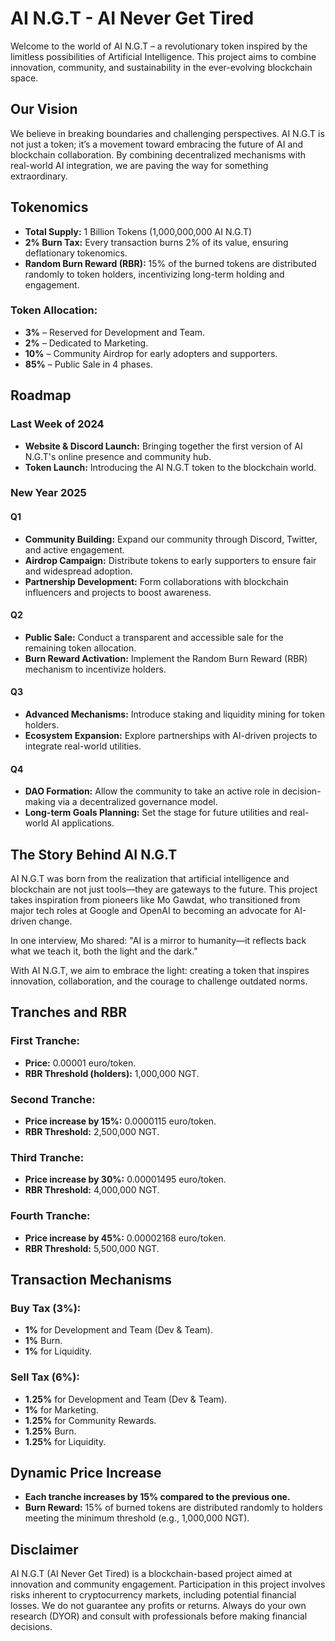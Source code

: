 
# AI N.G.T - AI Never Get Tired

Welcome to the world of AI N.G.T – a revolutionary token inspired by the limitless possibilities of Artificial Intelligence. 
This project aims to combine innovation, community, and sustainability in the ever-evolving blockchain space.

## Our Vision
We believe in breaking boundaries and challenging perspectives. AI N.G.T is not just a token; it’s a movement toward embracing the future of AI and blockchain collaboration. 
By combining decentralized mechanisms with real-world AI integration, we are paving the way for something extraordinary.

## Tokenomics
- **Total Supply:** 1 Billion Tokens (1,000,000,000 AI N.G.T)
- **2% Burn Tax:** Every transaction burns 2% of its value, ensuring deflationary tokenomics.
- **Random Burn Reward (RBR):** 15% of the burned tokens are distributed randomly to token holders, incentivizing long-term holding and engagement.

### Token Allocation:
- **3%** – Reserved for Development and Team.
- **2%** – Dedicated to Marketing.
- **10%** – Community Airdrop for early adopters and supporters.
- **85%** – Public Sale in 4 phases.

## Roadmap

### Last Week of 2024
- **Website & Discord Launch:** Bringing together the first version of AI N.G.T's online presence and community hub.
- **Token Launch:** Introducing the AI N.G.T token to the blockchain world.

### New Year 2025

#### Q1
- **Community Building:** Expand our community through Discord, Twitter, and active engagement.
- **Airdrop Campaign:** Distribute tokens to early supporters to ensure fair and widespread adoption.
- **Partnership Development:** Form collaborations with blockchain influencers and projects to boost awareness.

#### Q2
- **Public Sale:** Conduct a transparent and accessible sale for the remaining token allocation.
- **Burn Reward Activation:** Implement the Random Burn Reward (RBR) mechanism to incentivize holders.

#### Q3
- **Advanced Mechanisms:** Introduce staking and liquidity mining for token holders.
- **Ecosystem Expansion:** Explore partnerships with AI-driven projects to integrate real-world utilities.

#### Q4
- **DAO Formation:** Allow the community to take an active role in decision-making via a decentralized governance model.
- **Long-term Goals Planning:** Set the stage for future utilities and real-world AI applications.

## The Story Behind AI N.G.T

AI N.G.T was born from the realization that artificial intelligence and blockchain are not just tools—they are gateways to the future. 
This project takes inspiration from pioneers like Mo Gawdat, who transitioned from major tech roles at Google and OpenAI to becoming an advocate for AI-driven change.

In one interview, Mo shared: "AI is a mirror to humanity—it reflects back what we teach it, both the light and the dark."

With AI N.G.T, we aim to embrace the light: creating a token that inspires innovation, collaboration, and the courage to challenge outdated norms.

## Tranches and RBR
### First Tranche:
- **Price:** 0.00001 euro/token.
- **RBR Threshold (holders):** 1,000,000 NGT.

### Second Tranche:
- **Price increase by 15%:** 0.0000115 euro/token.
- **RBR Threshold:** 2,500,000 NGT.

### Third Tranche:
- **Price increase by 30%:** 0.00001495 euro/token.
- **RBR Threshold:** 4,000,000 NGT.

### Fourth Tranche:
- **Price increase by 45%:** 0.00002168 euro/token.
- **RBR Threshold:** 5,500,000 NGT.

## Transaction Mechanisms
### Buy Tax (3%):
- **1%** for Development and Team (Dev & Team).
- **1%** Burn.
- **1%** for Liquidity.

### Sell Tax (6%):
- **1.25%** for Development and Team (Dev & Team).
- **1%** for Marketing.
- **1.25%** for Community Rewards.
- **1.25%** Burn.
- **1.25%** for Liquidity.

## Dynamic Price Increase
- **Each tranche increases by 15% compared to the previous one.**
- **Burn Reward:** 15% of burned tokens are distributed randomly to holders meeting the minimum threshold (e.g., 1,000,000 NGT).

## Disclaimer
  AI N.G.T (AI Never Get Tired) is a blockchain-based project aimed at innovation and community engagement. 
 Participation in this project involves risks inherent to cryptocurrency markets, including potential financial losses.
  We do not guarantee any profits or returns. Always do your own research (DYOR) and consult with professionals before making financial decisions.


